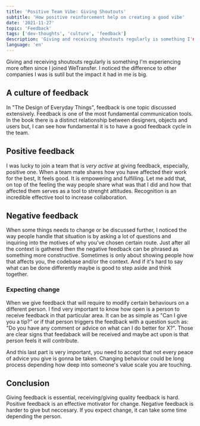 ```yaml
---
title: 'Positive Team Vibe: Giving Shoutouts'
subtitle: 'How positive reinforcement help on creating a good vibe'
date: '2021-11-27'
topic: 'Feedback'
tags: ['dev-thoughts', 'culture', 'feedback']
description: 'Giving and receiving shoutouts regularly is something I'm experiencing more often since I joined WeTransfer. I noticed the difference to other companies I was is sutil but the impact it had in me is big'
language: 'en'
---
```


Giving and receiving shoutouts regularly is something I'm experiencing more often since I joined WeTransfer. I noticed the difference to other companies I was is sutil but the impact it had in me is big.

## A culture of feedback

In "The Design of Everyday Things", feedback is one topic discussed extensively. Feedback is one of the most fundamental communication tools. In the book there is a distinct relationship between designers, objects and users but, I can see how fundamental it is to have a good feedback cycle in the team.

## Positive feedback

I was lucky to join a team that is *very active* at giving feedback, especially, positive one. When a team mate shares how you have affected their work for the best, It feels good. It is empowering and fulfilling. Let me add that, on top of the feeling the way people share what was that I did and how that affected them serves as a tool to strenght attitudes. Recognition is an incredible effective tool to increase collaboration.

## Negative feedback

When some things needs to change or be discussed further, I noticed the way people handle that situation is by asking a lot of questions and inquiring into the motives of why you've chosen certain route. Just after all the context is gathered then the negative feedback can be phrased as something more constructive. Sometimes is only about showing people how that affects you, the codebase and/or the context.  And if it's hard to say what can be done differently maybe is good to step aside and think together. 

### Expecting change

When we give feedback that will require to modify certain behaviours on a different person. I find very important to know how open is a person to receive feedback in that particular area. It can be as simple as "Can I give you a tip?" or if that person triggers the feedback with a question such as: "Do you have any comment or advice on what can I do better for X?". Those are clear signs that feedaback will be received and maybe act upon is that person feels it will contribute.

And this last part is very important, you need to accept that not every peace of advice you give is gonna be taken. Changing behaviour could be long process depending how deep into someone's value scale you are touching. 

## Conclusion

Giving feedback is essential, receiving/giving quality feedback is hard. Positive feedback is an effective motivator for change. Negative feedback is harder to give but neccesary. If you expect change, it can take some time depending the person.


